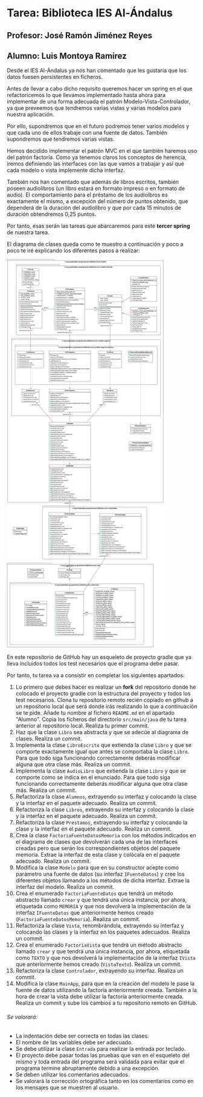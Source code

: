 # Tarea: Biblioteca IES Al-Ándalus
## Profesor: José Ramón Jiménez Reyes
## Alumno: Luis Montoya Ramírez

Desde el IES Al-Ándalus ya nos han comentado que les gustaría que los datos fuesen persistentes en ficheros.

Antes de llevar a cabo dicho requisito queremos hacer un spring en el que refactoricemos lo que llevamos implementado hasta ahora para implementar de una forma adecuada el patrón Modelo-Vista-Controlador, ya que preveemos que tendremos varias vistas y varias modelos para nuestra aplicación.

Por ello, supondremos que en el futuro podremos tener varios modelos y que cada uno de ellos trabaje con una fuente de datos. También supondremos que tendremos varias vistas.

Hemos decidido implementar el patrón MVC en el que también haremos uso del patrón factoría. Como ya tenemos claros los conceptos de herencia, iremos definiendo las interfaces con las que vamos a trabajar y así que cada modelo o vista implemente dicha interfaz.

También nos han comentado que además de libros escritos, también poseen audiolibros (un libro estará en formato impreso o en formato de audio). El comportamiento para el préstamo de los audiolbros es exactamente el mismo, a excepción del número de puntos obtenido, que dependerá de la duración del audiolibro y que por cada 15 minutos de duración obtendremos 0,25 puntos.

Por tanto, esas serán las tareas que abarcaremos para este **tercer spring** de nuestra tarea.

El diagrama de clases queda como te muestro a continuación y poco a poco te iré explicando los diferentes pasos a realizar:

![Diagrama de clases para tutorias](src/main/resources/biblioteca.png)

En este repositorio de GitHub hay un esqueleto de proyecto gradle que ya lleva incluidos todos los test necesarios que el programa debe pasar.

Por tanto, tu tarea va a consistir en completar los siguientes apartados:

1. Lo primero que debes hacer es realizar un **fork** del repositorio donde he colocado el proyecto gradle con la estructura del proyecto y todos los test necesarios. Clona tu repositorio remoto recién copiado en github a un repositorio local que será donde irás realizando lo que a continuación se te pide. Añade tu nombre al fichero `README.md` en el apartado "Alumno". Copia los ficheros del directorio `src/main/java` de tu tarea anterior al repositorio local. Realiza tu primer commit.
2. Haz que la clase `Libro` sea abstracta y que se adecúe al diagrama de clases. Realiza un commit.
3. Implementa la clase `LibroEscrito` que extienda la clase `Libro` y que se comporte exactamente igual que antes se comportaba la clase `Libro`. Para que todo siga funcionando correctamente deberás modificar alguna que otra clase más. Realiza un commit.
4. Implementa la clase `AudioLibro` que extienda la clase `Libro` y que se comporte como se indica en el enunciado. Para que todo siga funcionando correctamente deberás modificar alguna que otra clase más. Realiza un commit. 
5. Refactoriza la clase `Alumnos`, extrayendo su interfaz y colocando la clase y la interfaz en el paquete adecuado. Realiza un commit.
6. Refactoriza la clase `Libros`, extrayendo su interfaz y colocando la clase y la interfaz en el paquete adecuado. Realiza un commit.
7. Refactoriza la clase `Prestamos`, extrayendo su interfaz y colocando la clase y la interfaz en el paquete adecuado. Realiza un commit.
8. Crea la clase `FactoriaFuenteDatosMemoria` con los métodos indicados en el diagrama de clases que devolverán cada una de las interfaces creadas pero que serán los correspondientes objetos del paquete memoria. Extrae la interfaz de esta clase y colócala en el paquete adecuado. Realiza un commit.
9. Modifica la clase `Modelo` para que en su constructor acepte como parámetro una fuente de datos (su interfaz `IFuenteDatos`) y cree los diferentes objetos llamando a los métodos de dicha interfaz. Extrae la interfaz del modelo. Realiza un commit.
10. Crea el enumerado `FactoriaFuenteDatos` que tendrá un método abstracto llamado `crear` y que tendrá una única instancia, por ahora, etiquetada como `MEMORIA` y que nos devolverá la implementación de la interfaz `IFuenteDatos` que anteriormente hemos creado (`FactoriaFuenteDatosMemoria`). Realiza un commit.
11. Refactoriza la clase `Vista`, renombrándola, extrayendo su interfaz y colocando las clases y la interfaz en los paquetes adecuados. Realiza un commit.
12. Crea el enumerado `FactoriaVista` que tendrá un método abstracto llamado `crear` y que tendrá una única instancia, por ahora, etiquetada como `TEXTO` y que nos devolverá la implementación de la interfaz `IVista` que anteriormente hemos creado (`VistaTexto`). Realiza un commit.
13. Refactoriza la clase `Controlador`, extrayendo su interfaz. Realiza un commit.
14. Modifica la clase `MainApp`, para que en la creación del modelo le pase la fuente de datos utilizando la factoría anteriormente creada. También a la hora de crear la vista debe utilizar la factoría anteriormente creada. Realiza un commit y sube los cambios a tu repositorio remoto en GitHub.



###### Se valorará:
- La indentación debe ser correcta en todas las clases.
- El nombre de las variables debe ser adecuado.
- Se debe utilizar la clase `Entrada` para realizar la entrada por teclado.
- El proyecto debe pasar todas las pruebas que van en el esqueleto del mismo y toda entrada del programa será validada para evitar que el programa termine abruptamente debido a una excepción.
- Se deben utilizar los comentarios adecuados.
- Se valorará la corrección ortográfica tanto en los comentarios como en los mensajes que se muestren al usuario.

